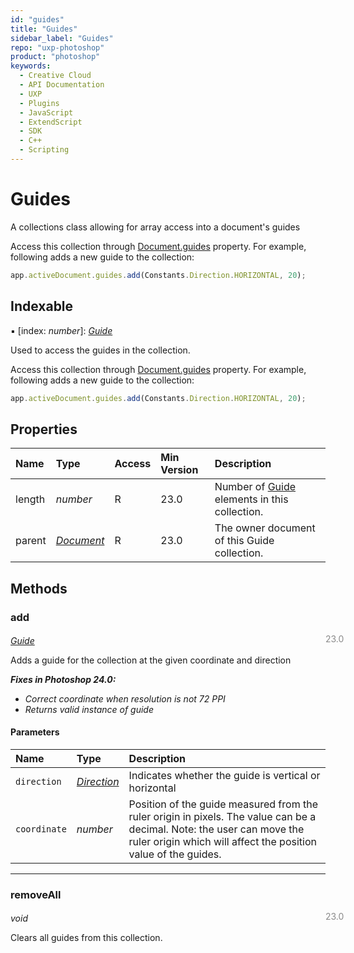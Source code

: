 ```yaml
---
id: "guides"
title: "Guides"
sidebar_label: "Guides"
repo: "uxp-photoshop"
product: "photoshop"
keywords:
  - Creative Cloud
  - API Documentation
  - UXP
  - Plugins
  - JavaScript
  - ExtendScript
  - SDK
  - C++
  - Scripting
---
```


# Guides

A collections class allowing for array access into a document's guides

Access this collection through [Document.guides](/ps_reference/classes/document/#guides) property. For example,
following adds a new guide to the collection:

```javascript
app.activeDocument.guides.add(Constants.Direction.HORIZONTAL, 20);
```

## Indexable

▪ [index: *number*]: [*Guide*](/ps_reference/classes/guide/)

Used to access the guides in the collection.

Access this collection through [Document.guides](/ps_reference/classes/document/#guides) property. For example,
following adds a new guide to the collection:

```javascript
app.activeDocument.guides.add(Constants.Direction.HORIZONTAL, 20);
```

## Properties

| Name | Type | Access | Min Version | Description |
| :------ | :------ | :------ | :------ | :------ |
| length | *number* | R | 23.0 | Number of [Guide](/ps_reference/classes/guide/) elements in this collection. |
| parent | [*Document*](/ps_reference/classes/document/) | R | 23.0 | The owner document of this Guide collection. |

## Methods

### add
<span class="minversion" style="display: block; margin-bottom: -1em; margin-left: 36em; float:left; opacity:0.5;">23.0</span>

[*Guide*](/ps_reference/classes/guide/)

Adds a guide for the collection at the given coordinate and direction

***Fixes in Photoshop 24.0:***
- *Correct coordinate when resolution is not 72 PPI*
- *Returns valid instance of guide*

#### Parameters

| Name | Type | Description |
| :------ | :------ | :------ |
| `direction` | [*Direction*](/ps_reference/modules/constants/#direction) | Indicates whether the guide is vertical or horizontal |
| `coordinate` | *number* | Position of the guide measured from the ruler origin in pixels. The value can be a decimal.  Note: the user can move the ruler origin which will affect the position value of the guides. |

___

### removeAll
<span class="minversion" style="display: block; margin-bottom: -1em; margin-left: 36em; float:left; opacity:0.5;">23.0</span>

*void*

Clears all guides from this collection.
